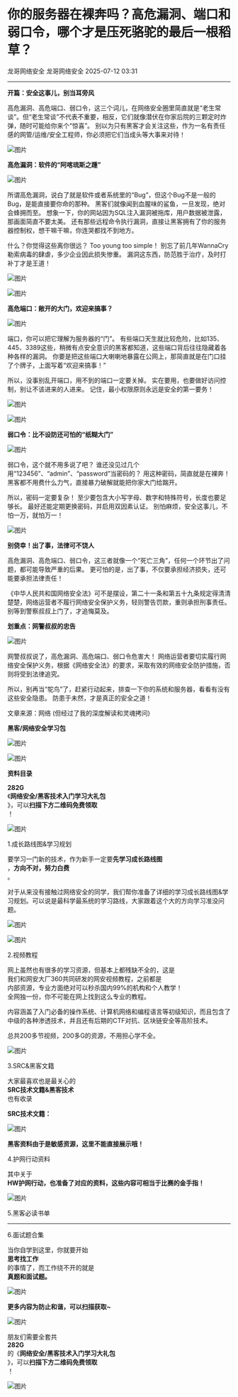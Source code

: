 #  你的服务器在裸奔吗？高危漏洞、端口和弱口令，哪个才是压死骆驼的最后一根稻草？  
龙哥网络安全  龙哥网络安全   2025-07-12 03:31  
  
****  
**开篇：安全这事儿，别当耳旁风**  
  
高危漏洞、高危端口、弱口令，这三个词儿，在网络安全圈里简直就是“老生常谈”。但“老生常谈”不代表不重要，相反，它们就像潜伏在你家后院的三颗定时炸弹，随时可能给你来个“惊喜”。 别以为只有黑客才会关注这些，作为一名有责任感的网管/运维/安全工程师，你必须把它们当成头等大事来对待！  
  
![图片](https://mmbiz.qpic.cn/sz_mmbiz_png/71ibgGpZLr2WRX142taSr7KSM1yOzouJIugGbaPvE9S304xjfWich6hbmN9wMEgSfaYxubXRRzJv7nuDZaQz5STg/640?wx_fmt=png&from=appmsg&tp=wxpic&wxfrom=5&wx_lazy=1 "")  
  
**高危漏洞：软件的“阿喀琉斯之踵”**  
  
![图片](https://mmbiz.qpic.cn/mmbiz_jpg/7O8nPRxfRT4xSP3fP6xxdWc5GL1oADSp00SA8WE4Gv1LlSWC8yZhhdcPF4piaC2G6vdwl2r0zTZRVV89qX3JOWw/640?wx_fmt=jpeg "")  
  
所谓高危漏洞，说白了就是软件或者系统里的“Bug”，但这个Bug不是一般的Bug，是能直接要你命的那种。 黑客们就像闻到血腥味的鲨鱼，一旦发现，绝对会蜂拥而至。 想象一下，你的网站因为SQL注入漏洞被拖库，用户数据被泄露，那画面简直不要太美。 还有那些远程命令执行漏洞，直接让黑客拥有了你的服务器控制权，想干嘛干嘛，你连哭都找不到地方。  
  
什么？你觉得这些离你很远？ Too young too simple！ 别忘了前几年WannaCry勒索病毒的肆虐，多少企业因此损失惨重。 漏洞这东西，防范胜于治疗，及时打补丁才是王道！  
  
![图片](https://mmbiz.qpic.cn/sz_mmbiz_gif/71ibgGpZLr2WRX142taSr7KSM1yOzouJIG5RynCOQB9g19r3O1u3JSmiblvnc4g7b5ahicqaOlufpgSiar4OtYDQ4A/640?wx_fmt=gif&from=appmsg&tp=wxpic&wxfrom=5&wx_lazy=1 "")  
  
![图片](https://mmbiz.qpic.cn/sz_mmbiz_png/71ibgGpZLr2WRX142taSr7KSM1yOzouJIugGbaPvE9S304xjfWich6hbmN9wMEgSfaYxubXRRzJv7nuDZaQz5STg/640?wx_fmt=png&from=appmsg&tp=wxpic&wxfrom=5&wx_lazy=1 "")  
  
**高危端口：敞开的大门，欢迎来搞事？**  
  
![图片](https://mmbiz.qpic.cn/mmbiz_jpg/7O8nPRxfRT4xSP3fP6xxdWc5GL1oADSpDe13IufAoAPKW70Gm1j2IibEgk8xeH4PrOyjAoIBtx56HJDhia6kUDPg/640?wx_fmt=jpeg "")  
  
端口，你可以把它理解为服务器的“门”。 有些端口天生就比较危险，比如135、445、3389这些，稍微有点安全意识的黑客都知道，这些端口背后往往隐藏着各种各样的漏洞。 你要是把这些端口大喇喇地暴露在公网上，那简直就是在门口挂了个牌子，上面写着“欢迎来搞事！”  
  
所以，没事别乱开端口，用不到的端口一定要关掉。 实在要用，也要做好访问控制，别让不该进来的人进来。 记住，最小权限原则永远是安全的第一要务！  
  
![图片](https://mmbiz.qpic.cn/sz_mmbiz_gif/71ibgGpZLr2WRX142taSr7KSM1yOzouJIG5RynCOQB9g19r3O1u3JSmiblvnc4g7b5ahicqaOlufpgSiar4OtYDQ4A/640?wx_fmt=gif&from=appmsg&tp=wxpic&wxfrom=5&wx_lazy=1 "")  
  
![图片](https://mmbiz.qpic.cn/sz_mmbiz_png/71ibgGpZLr2WRX142taSr7KSM1yOzouJIugGbaPvE9S304xjfWich6hbmN9wMEgSfaYxubXRRzJv7nuDZaQz5STg/640?wx_fmt=png&from=appmsg&tp=wxpic&wxfrom=5&wx_lazy=1 "")  
  
**弱口令：比不设防还可怕的“纸糊大门”**  
  
![图片](https://mmbiz.qpic.cn/sz_mmbiz_gif/71ibgGpZLr2WRX142taSr7KSM1yOzouJIogmhmOrFXVAQ2XcM8zTdkvePvXxYgnyHCGdo4Pz34rib4ibavib0nUiaIg/640?wx_fmt=gif&from=appmsg&tp=wxpic&wxfrom=5&wx_lazy=1 "")  
  
弱口令，这个就不用多说了吧？ 谁还没见过几个用“123456”、“admin”、“password”当密码的？ 用这种密码，简直就是在裸奔！ 黑客都不用费什么力气，直接暴力破解就能把你家大门给踹开。  
  
所以，密码一定要复杂！ 至少要包含大小写字母、数字和特殊符号，长度也要足够长。 最好还能定期更换密码，并启用双因素认证。 别怕麻烦，安全这事儿，不怕一万，就怕万一！  
  
![图片](https://mmbiz.qpic.cn/sz_mmbiz_gif/71ibgGpZLr2WRX142taSr7KSM1yOzouJIG5RynCOQB9g19r3O1u3JSmiblvnc4g7b5ahicqaOlufpgSiar4OtYDQ4A/640?wx_fmt=gif&from=appmsg&tp=wxpic&wxfrom=5&wx_lazy=1 "")  
  
**别侥幸！出了事，法律可不饶人**  
  
高危漏洞、高危端口、弱口令，这三者就像一个“死亡三角”，任何一个环节出了问题，都可能导致严重的后果。 更可怕的是，出了事，不仅要承担经济损失，还可能要承担法律责任！  
  
《中华人民共和国网络安全法》可不是摆设，第二十一条和第五十九条规定得清清楚楚，网络运营者不履行网络安全保护义务，轻则警告罚款，重则承担刑事责任。 别等到警察叔叔上门了，才追悔莫及。  
  
**划重点：网警叔叔的忠告**  
  
![图片](https://mmbiz.qpic.cn/sz_mmbiz_png/71ibgGpZLr2WRX142taSr7KSM1yOzouJIMJCMu3N6WgePy8KrNyofRcOl3RLTmNb168NbvQNkiakguhJ1RSjibsnQ/640?wx_fmt=png&from=appmsg&tp=wxpic&wxfrom=5&wx_lazy=1 "")  
  
网警叔叔说了，高危漏洞、高危端口、弱口令危害大！ 网络运营者要切实履行网络安全保护义务，根据《网络安全法》的要求，采取有效的网络安全防护措施，否则将受到法律追究。  
  
所以，别再当“鸵鸟”了，赶紧行动起来，排查一下你的系统和服务器，看看有没有这些安全隐患。 防患于未然，才是真正的安全之道！  
  
文章来源：网络 (但经过了我的深度解读和灵魂拷问)  
  
**黑客/网络安全学习包**  
  
![图片](https://mmbiz.qpic.cn/sz_mmbiz_png/TiaI8Dth4IiaRCFva2ZibMZKuNBEDOAEmkUGiakynth3MRTicLcHaV4MAvjubiaIicUx4ZrMxuSdSicjzT5HfEAzJy782g/640?wx_fmt=other&wxfrom=5&wx_lazy=1&wx_co=1&tp=webp "")  
  
  
![图片](https://mmbiz.qpic.cn/sz_mmbiz_png/TiaI8Dth4IiaRCFva2ZibMZKuNBEDOAEmkU7VZiaRU6vdoIQC9ToNyrFNvkWmp92gn3R2RWyGVEiaxjTlDjic3dPsW6g/640?wx_fmt=other&wxfrom=5&wx_lazy=1&wx_co=1&tp=webp "")  
  
**资料目录**  
  
  
**282G**  
《**网络安全/黑客技术入门学习大礼包**  
》，可以**扫描下方二维码免费领取**  
！  
  
![图片](https://mmbiz.qpic.cn/mmbiz_jpg/7O8nPRxfRT4Zy8efCHagq54hvWttN7A4N5KvFOGmvfiaMJ8yTWJjx3dsmfCPMG5RKqacW5TnZKrPatrickn8pRcw/640?wx_fmt=jpeg&from=appmsg&wxfrom=5&wx_lazy=1&wx_co=1&tp=webp "")  
  
  
1.成长路线图&学习规划  
  
要学习一门新的技术，作为新手一定要**先学习成长路线图**  
，**方向不对，努力白费**  
。  
  
对于从来没有接触过网络安全的同学，我们帮你准备了详细的学习成长路线图&学习规划。可以说是最科学最系统的学习路线，大家跟着这个大的方向学习准没问题。  
  
![图片](https://mmbiz.qpic.cn/mmbiz_png/7O8nPRxfRT70xf5ibc31iaUicWicOzXOWCDCiazCkl1qd40fUnL9MRSp7FUciadf9d1iaTU5cm7qWmVymY246v6BNWibLA/640?wx_fmt=png&from=appmsg&wxfrom=5&wx_lazy=1&wx_co=1&tp=webp "")  
  
![图片](https://mmbiz.qpic.cn/sz_mmbiz_png/evTLxnBbHv6fa8BCJ5052WLSGZjTIfEDgymVV6FeniaFszgpka15xzMolFmtXDdiaaDJMwXSqTQgRgBicvbYv4tNw/640?wx_fmt=other&wxfrom=5&wx_lazy=1&wx_co=1&tp=webp "")  
  
2.视频教程  
  
网上虽然也有很多的学习资源，但基本上都残缺不全的，这是  
我们和网安大厂360共同研发的网安视频教程，之前都是  
内部资源，专业方面绝对可以秒杀国内99%的机构和个人教学！  
全网独一份，你不可能在网上找到这么专业的教程。  
  
内容涵盖了入门必备的操作系统、计算机网络和编程语言等初级知识，而且包含了中级的各种渗透技术，并且还有后期的CTF对抗、区块链安全等高阶技术。  
  
总共200多节视频，200多G的资源，不用担心学不全。  
  
![图片](https://mmbiz.qpic.cn/mmbiz_gif/7O8nPRxfRT70xf5ibc31iaUicWicOzXOWCDCr4b7vAFPEvHhR7qVkt4qwOHyEpmxZUHD7IffRmBVmtSMQs8nY89h7w/640?wx_fmt=gif&from=appmsg&wxfrom=5&wx_lazy=1&tp=webp "")  
  
3.SRC&黑客文籍  
  
大家最喜欢也是最关心的  
**SRC技术文籍&黑客技术**  
也有收录  
  
**SRC技术文籍：**  
  
![图片](https://mmbiz.qpic.cn/mmbiz_png/NAkrkExZ3dkY8ctWgyFKc2oWZY3ibCDm5lMpjofvtGCicHTLibsOF8b841UOfozGsdjDvJKiaFgibdTunKlgC9kzrTQ/640?wx_fmt=other&wxfrom=5&wx_lazy=1&wx_co=1&tp=webp "")  
  
**黑客资料由于是敏感资源，这里不能直接展示哦！**  
  
4.护网行动资料  
  
其中关于  
**HW护网行动，也准备了对应的资料，这些内容可相当于比赛的金手指！**  
  
![图片](https://mmbiz.qpic.cn/mmbiz_png/NAkrkExZ3dnMVja8hzZpia0AkKu6AWrQnaPKJSI9dNKiaR4vaJf0hqApKNbJeZnCpsQSElEicDrlAMLkRXHoyKN8A/640?wx_fmt=other&wxfrom=5&wx_lazy=1&wx_co=1&tp=webp "")  
  
5.黑客必读书单  
  
****  
6.面试题合集  
  
当你自学到这里，你就要开始  
**思考找工作**  
的事情了，而工作绕不开的就是  
**真题和面试题。**  
  
![图片](https://mmbiz.qpic.cn/mmbiz_png/NAkrkExZ3dnMVja8hzZpia0AkKu6AWrQnXxPNhSSySbwUMEWOicYYS62D1UOQExv0cYuVQ68gk2uFF2xJ4TPmRHA/640?wx_fmt=other&wxfrom=5&wx_lazy=1&wx_co=1&tp=webp "")  
  
**更多内容为防止和谐，可以扫描获取~**  
  
![图片](https://mmbiz.qpic.cn/mmbiz_png/NAkrkExZ3dnMVja8hzZpia0AkKu6AWrQnGktIUCicPreibR6b3sx1Qu0CsCZP0sZtCP4RHlMdxXuE4icCFSoL2yyBg/640?wx_fmt=other&wxfrom=5&wx_lazy=1&wx_co=1&tp=webp "")  
  
朋友们需要全套共  
**282G**  
的《**网络安全/黑客技术入门学习大礼包**  
》，可以**扫描下方二维码免费领取**  
！  
  
![图片](https://mmbiz.qpic.cn/mmbiz_jpg/7O8nPRxfRT4Zy8efCHagq54hvWttN7A4N5KvFOGmvfiaMJ8yTWJjx3dsmfCPMG5RKqacW5TnZKrPatrickn8pRcw/640?wx_fmt=jpeg&from=appmsg&wxfrom=5&wx_lazy=1&wx_co=1&tp=webp "")  
  
  
